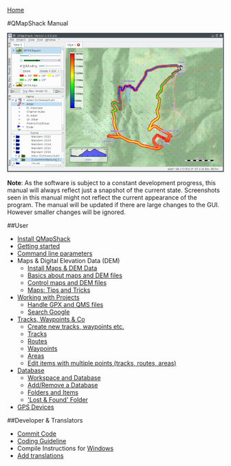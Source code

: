 [Home](Home)

#QMapShack Manual

![start](images/maproom1.png)

**Note**: As the software is subject to a constant development progress, this manual will
always reflect just a snapshot of the current state. Screenshots seen in this manual might 
not reflect the current appearance of the program. The manual will be updated if there are 
large changes to the GUI. However smaller changes will be ignored. 

##User

* [Install QMapShack](DocGetQMapShack)
* [Getting started](DocGettingStarted)
* [Command line parameters](DocCmdOptions)
* Maps & Digital Elevation Data (DEM)
    * [Install Maps & DEM Data](DocInstallMapDem)
    * [Basics about maps and DEM files](DocBasicsMapDem)
    * [Control maps and DEM files](DocControlMapDem)
    * [Maps: Tips and Tricks](DocMapsTipsTricks)
* [Working with Projects](DocWorkingWithProjects)
    * [Handle GPX and QMS files](DocHandleGpxFiles)
    * [Search Google](DocSearchGoogle)
* [Tracks, Waypoints & Co](DocGisItems)
    * [Create new tracks, waypoints etc.](DocGisItemsNew)
    * [Tracks](DocGisItemsTrk2)
    * [Routes](DocGisItemsRte)
    * [Waypoints](DocGisItemsWpt)
    * [Areas](DocGisItemsArea)
    * [Edit items with multiple points (tracks, routes, areas)](DocGisItemsEditMultiple)
* [Database](DocGisDatabase)
    * [Workspace and Database](DocGisDatabaseWorkspaceDatabase)
    * [Add/Remove a Database](DocGisDatabaseAddRemove)
    * [Folders and Items](DocGisDatabaseFoldersItems)
    * ['Lost & Found' Folder](DocGisDatabaseLostFound)
* [GPS Devices](DocGisDevices)

##Developer & Translators

* [Commit Code](DeveloperCommitCode)
* [Coding Guideline](DeveloperCodingGuideline)
* Compile Instructions for [Windows](https://bitbucket.org/maproom/qmapshack/raw/tip/nsi/HOWTO-BUILD.md)
* [Add translations](DeveloperTranslate)

